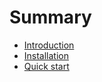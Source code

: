 # Summary

* [Introduction](README.md)
* [Installation](installation/README.md)
* [Quick start](quick/README.md)